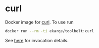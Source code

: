 
curl
====

Docker image for [curl](https://curl.haxx.se/). To use run

```bash
docker run --rm -ti ekarge/toolbelt:curl
```

See [here](https://curl.haxx.se/docs/manpage.html) for invocation details.

